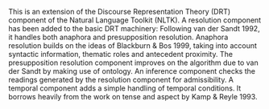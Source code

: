 This is an extension of the Discourse Representation Theory (DRT) component of the Natural Language Toolkit (NLTK). A resolution component has been added to the basic DRT machinery: Following van der Sandt 1992, it handles both anaphora and presupposition resolution. Anaphora resolution builds on the ideas of Blackburn & Bos 1999, taking into account syntactic information, thematic roles and antecedent proximity. The presupposition resolution component improves on the algorithm due to van der Sandt by making use of ontology. An inference component checks the readings generated by the resolution component for admissibility. A temporal component adds a simple handling of temporal conditions. It borrows heavily from the work on tense and aspect by Kamp & Reyle 1993.